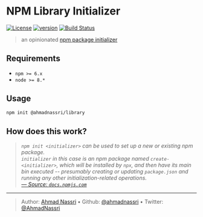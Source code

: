 # NPM Library Initializer

[![License][license-image]][license-url] [![version][npm-image]][npm-url] [![Build Status][circle-image]][circle-url]

> an opinionated [npm package initializer][npm/init]

## Requirements

- `npm >= 6.x`
- `node >= 8.*`

## Usage

```bash
npm init @ahmadnassri/library
```

## How does this work?

> _`npm init <initializer>` can be used to set up a new or existing npm package._  
> _`initializer` in this case is an npm package named `create-<initializer>`, which will be installed by `npx`, and then have its main bin executed -- presumably creating or updating `package.json` and running any other initialization-related operations._  
> _[&mdash; Source: `docs.npmjs.com`][npm/init]_

---
> Author: [Ahmad Nassri](https://www.ahmadnassri.com/) &bull; 
> Github: [@ahmadnassri](https://github.com/ahmadnassri) &bull; 
> Twitter: [@AhmadNassri](https://twitter.com/AhmadNassri)

[license-url]: LICENSE
[license-image]: https://img.shields.io/github/license/ahmadnassri/node-create.svg?style=for-the-badge&logo=circleci

[circle-url]: https://circleci.com/gh/ahmadnassri/node-create
[circle-image]: https://img.shields.io/circleci/project/github/ahmadnassri/node-create/master.svg?style=for-the-badge&logo=circleci

[npm-url]: https://www.npmjs.com/package/@ahmadnassri/create-library
[npm-image]: https://img.shields.io/npm/v/@ahmadnassri/create-library.svg?style=for-the-badge&logo=npm

[npm/init]: https://docs.npmjs.com/cli/init#description
